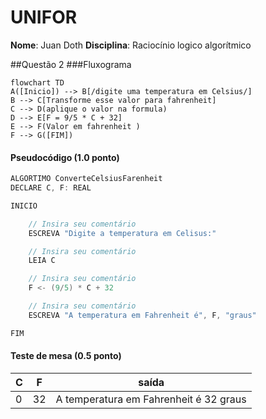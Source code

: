 # UNIFOR
**Nome**: Juan Doth
**Disciplina**: Raciocínio logico algorítmico

##Questão 2
###Fluxograma
```mermaid
flowchart TD
A([Inicio]) --> B[/digite uma temperatura em Celsius/]
B --> C[Transforme esse valor para fahrenheit]
C --> D(aplique o valor na formula)
D --> E[F = 9/5 * C + 32]
E --> F(Valor em fahrenheit )
F --> G([FIM])
```
#### Pseudocódigo (1.0 ponto)

```java
ALGORTIMO ConverteCelsiusFarenheit
DECLARE C, F: REAL

INICIO

    // Insira seu comentário
    ESCREVA "Digite a temperatura em Celisus:"

    // Insira seu comentário
    LEIA C

    // Insira seu comentário
    F <- (9/5) * C + 32

    // Insira seu comentário
    ESCREVA "A temperatura em Fahrenheit é", F, "graus"

FIM
```

#### Teste de mesa (0.5 ponto)

| C  | F  | saída                                  | 
| -- | -- | --                                     |
| 0  | 32 | A temperatura em Fahrenheit é 32 graus |
